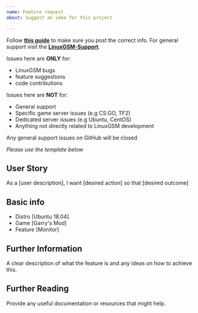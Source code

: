 ```yaml
---
name: Feature request
about: Suggest an idea for this project

---
```


Follow **[this guide](https://linuxgsm.com/support/#guide)** to make sure you post the correct info.
For general support visit the **[LinuxGSM-Support](https://github.com/GameServerManagers/LinuxGSM-Support)**.

Issues here are **ONLY** for:
* LinuxGSM bugs
* feature suggestions
* code contributions

Issues here are **NOT** for:
* General support
* Specific game server issues (e.g CS:GO, TF2)
* Dedicated server issues (e.g Ubuntu, CentOS)
* Anything not directly related to LinuxGSM development

Any general support issues on GitHub will be closed

*Please use the template below*

## User Story
As a [user description], I want [desired action] so that [desired outcome]

## Basic info 
- Distro [Ubuntu 18.04]
- Game [Garry's Mod]
- Feature [Monitor]

## Further Information
A clear description of what the feature is and any ideas on how to achieve this.

## Further Reading
Provide any useful documentation or resources that might help.
